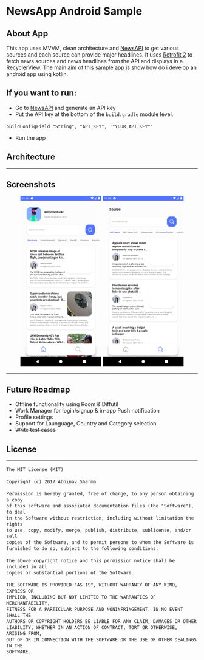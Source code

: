 # NewsApp Android Sample

## About App
This app uses MVVM, clean architecture and [NewsAPI](https://newsapi.org/) to get various sources and each source can provide major headlines.
It uses [Retrofit 2](http://square.github.io/retrofit/) to fetch news sources and news headlines from the API and displays in a RecyclerView.
The main aim of this sample app is show how do i develop an android app using kotlin.

## If you want to run:
- Go to [NewsAPI](https://newsapi.org/) and generate an API key
- Put the API key at the bottom of the `build.gradle` module level.

`
buildConfigField "String", "API_KEY", '"YOUR_API_KEY"'
`
- Run the app

## Architecture


--------------------

## Screenshots

<p align="center">
  <img alt="NewsApp Home Page" height="450px" src="Screen/home.png" />
  <img alt="NewsApp Explore Page" height="450px" src="Screen/article.png" />
</p>



--------------------

## Future Roadmap
- Offline functionality using Room & Diffutil
- Work Manager for login/signup & in-app Push notification
- Profile settings
- Support for Launguage, Country and Category selection
- ~~Write test cases~~

## License
-------

    The MIT License (MIT)
    
    Copyright (c) 2017 Abhinav Sharma
    
    Permission is hereby granted, free of charge, to any person obtaining a copy
    of this software and associated documentation files (the "Software"), to deal
    in the Software without restriction, including without limitation the rights
    to use, copy, modify, merge, publish, distribute, sublicense, and/or sell
    copies of the Software, and to permit persons to whom the Software is
    furnished to do so, subject to the following conditions:

    The above copyright notice and this permission notice shall be included in all
    copies or substantial portions of the Software.

    THE SOFTWARE IS PROVIDED "AS IS", WITHOUT WARRANTY OF ANY KIND, EXPRESS OR
    IMPLIED, INCLUDING BUT NOT LIMITED TO THE WARRANTIES OF MERCHANTABILITY,
    FITNESS FOR A PARTICULAR PURPOSE AND NONINFRINGEMENT. IN NO EVENT SHALL THE
    AUTHORS OR COPYRIGHT HOLDERS BE LIABLE FOR ANY CLAIM, DAMAGES OR OTHER
    LIABILITY, WHETHER IN AN ACTION OF CONTRACT, TORT OR OTHERWISE, ARISING FROM,
    OUT OF OR IN CONNECTION WITH THE SOFTWARE OR THE USE OR OTHER DEALINGS IN THE
    SOFTWARE.
